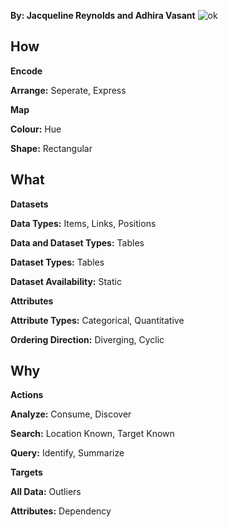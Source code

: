 **By: Jacqueline Reynolds and Adhira Vasant**
![ok](https://user-images.githubusercontent.com/22562815/34856836-4de472f6-f6fc-11e7-8c74-f6cd82877cda.PNG)

## How
**Encode**

**Arrange:** Seperate, Express


**Map**

**Colour:** Hue

**Shape:** Rectangular

## What
**Datasets**

**Data Types:** Items, Links, Positions

**Data and Dataset Types:** Tables

**Dataset Types:** Tables

**Dataset Availability:** Static


**Attributes**

**Attribute Types:** Categorical, Quantitative 

**Ordering Direction:** Diverging, Cyclic

## Why
**Actions**

**Analyze:** Consume, Discover

**Search:** Location Known, Target Known

**Query:** Identify, Summarize 


**Targets**

**All Data:** Outliers

**Attributes:** Dependency

